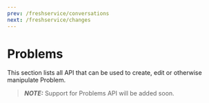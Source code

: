 ```yaml
---
prev: /freshservice/conversations
next: /freshservice/changes
---
```


# Problems

This section lists all API that can be used to create, edit or otherwise manipulate Problem.

> **_NOTE:_**  Support for Problems API will be added soon.
